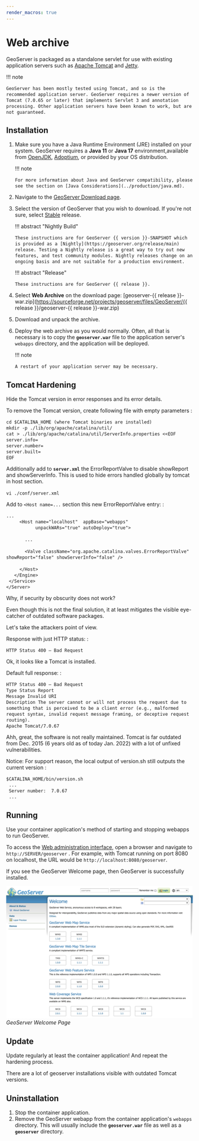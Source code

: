 ```yaml
---
render_macros: true
---
```


# Web archive

GeoServer is packaged as a standalone servlet for use with existing application servers such as [Apache Tomcat](http://tomcat.apache.org/) and [Jetty](http://eclipse.org/jetty/).

!!! note

    GeoServer has been mostly tested using Tomcat, and so is the recommended application server. GeoServer requires a newer version of Tomcat (7.0.65 or later) that implements Servlet 3 and annotation processing. Other application servers have been known to work, but are not guaranteed.


## Installation

1.  Make sure you have a Java Runtime Environment (JRE) installed on your system. GeoServer requires a **Java 11** or **Java 17** environment,available from [OpenJDK](https://openjdk.java.net), [Adoptium](https://adoptium.net), or provided by your OS distribution.

    !!! note

        For more information about Java and GeoServer compatibility, please see the section on [Java Considerations](../production/java.md).


2.  Navigate to the [GeoServer Download page](https://geoserver.org/download).

3.  Select the version of GeoServer that you wish to download. If you're not sure, select [Stable](https://geoserver.org/release/stable) release.

    !!! abstract "Nightly Build"

        These instructions are for GeoServer {{ version }}-SNAPSHOT which is provided as a [Nightly](https://geoserver.org/release/main) release. Testing a Nightly release is a great way to try out new features, and test community modules. Nightly releases change on an ongoing basis and are not suitable for a production environment.


    !!! abstract "Release"

        These instructions are for GeoServer {{ release }}.


4.  Select **Web Archive** on the download page: [geoserver-{{ release }}-war.zip](https://sourceforge.net/projects/geoserver/files/GeoServer/{{ release }}/geoserver-{{ release }}-war.zip)

5.  Download and unpack the archive.

6.  Deploy the web archive as you would normally. Often, all that is necessary is to copy the **`geoserver.war`** file to the application server's `webapps` directory, and the application will be deployed.

    !!! note

        A restart of your application server may be necessary.


## Tomcat Hardening

Hide the Tomcat version in error responses and its error details.

To remove the Tomcat version, create following file with empty parameters :

    cd $CATALINA_HOME (where Tomcat binaries are installed)
    mkdir -p ./lib/org/apache/catalina/util/
    cat > ./lib/org/apache/catalina/util/ServerInfo.properties <<EOF
    server.info=
    server.number=
    server.built=
    EOF

Additionally add to **`server.xml`** the ErrorReportValve to disable showReport and showServerInfo. This is used to hide errors handled globally by tomcat in host section.

`vi ./conf/server.xml`

Add to `<Host name=...` section this new ErrorReportValve entry: :

    ...
         <Host name="localhost"  appBase="webapps"
               unpackWARs="true" autoDeploy="true">

           ...

           <Valve className="org.apache.catalina.valves.ErrorReportValve" showReport="false" showServerInfo="false" />

         </Host>
       </Engine>
     </Service>
    </Server>

Why, if security by obscurity does not work?

Even though this is not the final solution, it at least mitigates the visible eye-catcher of outdated software packages.

Let's take the attackers point of view.

Response with just HTTP status: :

    HTTP Status 400 – Bad Request

Ok, it looks like a Tomcat is installed.

Default full response: :

    HTTP Status 400 – Bad Request
    Type Status Report
    Message Invalid URI
    Description The server cannot or will not process the request due to something that is perceived to be a client error (e.g., malformed request syntax, invalid request message framing, or deceptive request routing).
    Apache Tomcat/7.0.67

Ahh, great, the software is not really maintained. Tomcat is far outdated from Dec. 2015 (6 years old as of today Jan. 2022) with a lot of unfixed vulnerabilities.

Notice: For support reason, the local output of version.sh still outputs the current version :

    $CATALINA_HOME/bin/version.sh
     ...
     Server number:  7.0.67
     ...

## Running

Use your container application's method of starting and stopping webapps to run GeoServer.

To access the [Web administration interface](../webadmin/index.md), open a browser and navigate to `http://SERVER/geoserver` . For example, with Tomcat running on port 8080 on localhost, the URL would be `http://localhost:8080/geoserver`.

If you see the GeoServer Welcome page, then GeoServer is successfully installed.

![](images/success.png)
*GeoServer Welcome Page*

## Update

Update regularly at least the container application! And repeat the hardening process.

There are a lot of geoserver installations visible with outdated Tomcat versions.

## Uninstallation

1.  Stop the container application.
2.  Remove the GeoServer webapp from the container application's `webapps` directory. This will usually include the **`geoserver.war`** file as well as a **`geoserver`** directory.

